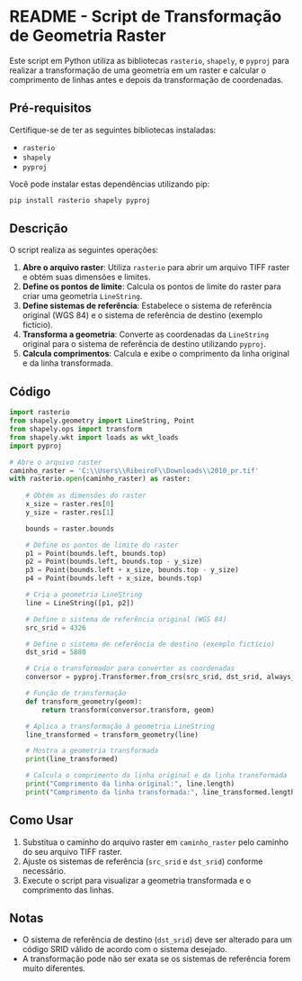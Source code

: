 # README - Script de Transformação de Geometria Raster

Este script em Python utiliza as bibliotecas `rasterio`, `shapely`, e `pyproj` para realizar a transformação de uma geometria em um raster e calcular o comprimento de linhas antes e depois da transformação de coordenadas.

## Pré-requisitos

Certifique-se de ter as seguintes bibliotecas instaladas:

- `rasterio`
- `shapely`
- `pyproj`

Você pode instalar estas dependências utilizando pip:

```bash
pip install rasterio shapely pyproj
```

## Descrição

O script realiza as seguintes operações:

1. **Abre o arquivo raster**: Utiliza `rasterio` para abrir um arquivo TIFF raster e obtém suas dimensões e limites.
2. **Define os pontos de limite**: Calcula os pontos de limite do raster para criar uma geometria `LineString`.
3. **Define sistemas de referência**: Estabelece o sistema de referência original (WGS 84) e o sistema de referência de destino (exemplo fictício).
4. **Transforma a geometria**: Converte as coordenadas da `LineString` original para o sistema de referência de destino utilizando `pyproj`.
5. **Calcula comprimentos**: Calcula e exibe o comprimento da linha original e da linha transformada.

## Código

```python
import rasterio
from shapely.geometry import LineString, Point
from shapely.ops import transform
from shapely.wkt import loads as wkt_loads
import pyproj

# Abre o arquivo raster
caminho_raster = 'C:\\Users\\RibeiroF\\Downloads\\2010_pr.tif'
with rasterio.open(caminho_raster) as raster:
    
    # Obtém as dimensões do raster
    x_size = raster.res[0]
    y_size = raster.res[1]

    bounds = raster.bounds

    # Define os pontos de limite do raster
    p1 = Point(bounds.left, bounds.top)
    p2 = Point(bounds.left, bounds.top - y_size)
    p3 = Point(bounds.left + x_size, bounds.top - y_size)
    p4 = Point(bounds.left + x_size, bounds.top)

    # Cria a geometria LineString
    line = LineString([p1, p2])

    # Define o sistema de referência original (WGS 84)
    src_srid = 4326

    # Define o sistema de referência de destino (exemplo fictício)
    dst_srid = 5880

    # Cria o transformador para converter as coordenadas
    conversor = pyproj.Transformer.from_crs(src_srid, dst_srid, always_xy=True)

    # Função de transformação
    def transform_geometry(geom):
        return transform(conversor.transform, geom)

    # Aplica a transformação à geometria LineString
    line_transformed = transform_geometry(line)

    # Mostra a geometria transformada
    print(line_transformed)

    # Calcula o comprimento da linha original e da linha transformada
    print("Comprimento da linha original:", line.length)
    print("Comprimento da linha transformada:", line_transformed.length)
```

## Como Usar

1. Substitua o caminho do arquivo raster em `caminho_raster` pelo caminho do seu arquivo TIFF raster.
2. Ajuste os sistemas de referência (`src_srid` e `dst_srid`) conforme necessário.
3. Execute o script para visualizar a geometria transformada e o comprimento das linhas.

## Notas

- O sistema de referência de destino (`dst_srid`) deve ser alterado para um código SRID válido de acordo com o sistema desejado.
- A transformação pode não ser exata se os sistemas de referência forem muito diferentes.
